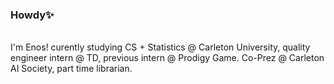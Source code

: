 ### Howdy✨

<br>
I'm Enos! curently studying CS + Statistics @ Carleton University, quality engineer intern @ TD, previous intern @ Prodigy Game. Co-Prez @ Carleton AI Society, part time librarian.

  <!-- Links to social media accounts -->
  [1]: https://www.kaggle.com/enosie 
  [2]: https://www.linkedin.com/in/enosodigie
  [3]: https://enosie.medium.com/
